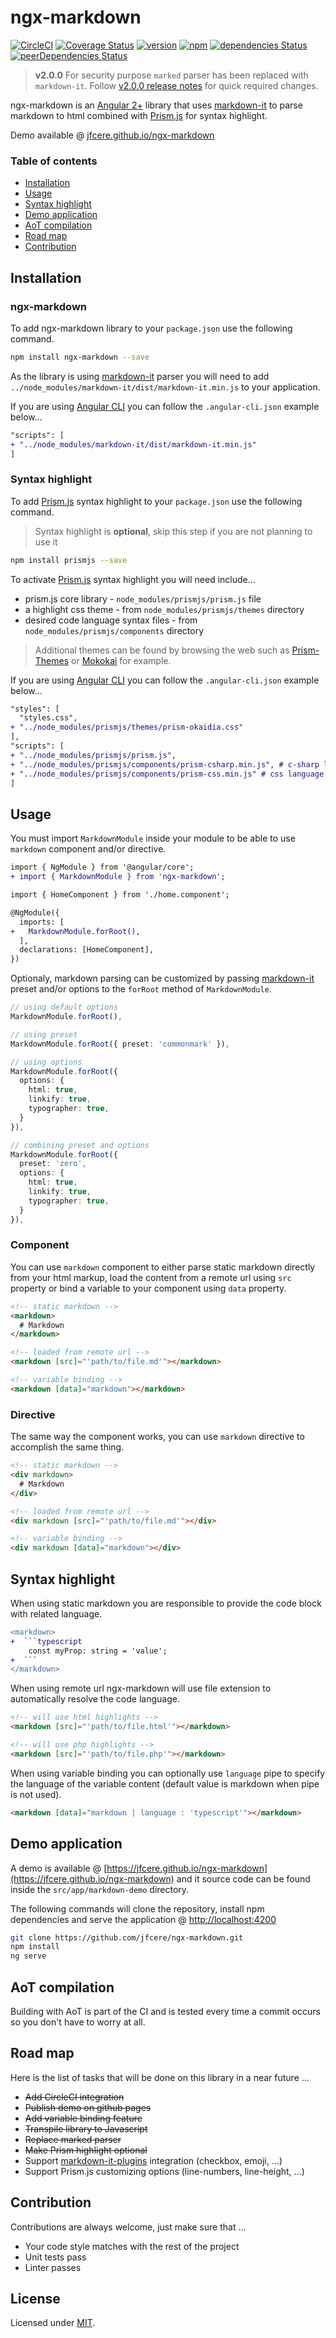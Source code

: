 # ngx-markdown
[![CircleCI](https://circleci.com/gh/jfcere/ngx-markdown/tree/master.svg?style=shield&)](https://circleci.com/gh/jfcere/ngx-markdown/tree/master) [![Coverage Status](https://coveralls.io/repos/github/jfcere/ngx-markdown/badge.svg?branch=master)](https://coveralls.io/github/jfcere/ngx-markdown?branch=master) [![version](https://img.shields.io/npm/v/ngx-markdown.svg?style=flat)](https://www.npmjs.com/package/ngx-markdown) [![npm](https://img.shields.io/npm/l/ngx-markdown.svg)](https://opensource.org/licenses/MIT) [![dependencies Status](https://david-dm.org/jfcere/ngx-markdown/status.svg)](https://david-dm.org/jfcere/ngx-markdown) [![peerDependencies Status](https://david-dm.org/jfcere/ngx-markdown/peer-status.svg)](https://david-dm.org/jfcere/ngx-markdown?type=peer)

> **v2.0.0** For security purpose `marked` parser has been replaced with `markdown-it`. Follow [v2.0.0 release notes](https://github.com/jfcere/ngx-markdown/releases/tag/v2.0.0) for quick required changes.

ngx-markdown is an [Angular 2+](https://angular.io/) library that uses [markdown-it](https://github.com/markdown-it/markdown-it) to parse markdown to html combined with [Prism.js](http://prismjs.com/) for syntax highlight.

Demo available @ [jfcere.github.io/ngx-markdown](https://jfcere.github.io/ngx-markdown)

### Table of contents

- [Installation](#installation)
- [Usage](#usage)
- [Syntax highlight](#syntax-highlight)
- [Demo application](#demo-application)
- [AoT compilation](#aot-compilation)
- [Road map](#road-map)
- [Contribution](#contribution)

## Installation

### ngx-markdown

To add ngx-markdown library to your `package.json` use the following command.

```bash
npm install ngx-markdown --save
```

As the library is using [markdown-it]() parser you will need to add `../node_modules/markdown-it/dist/markdown-it.min.js` to your application.

If you are using [Angular CLI](https://cli.angular.io/) you can follow the `.angular-cli.json` example below...

```diff
"scripts": [
+ "../node_modules/markdown-it/dist/markdown-it.min.js"
]
```

### Syntax highlight

To add [Prism.js](http://prismjs.com/) syntax highlight to your `package.json` use the following command.

> Syntax highlight is **optional**, skip this step if you are not planning to use it

```bash
npm install prismjs --save
```

To activate [Prism.js](http://prismjs.com/) syntax highlight you will need include...
- prism.js core library - `node_modules/prismjs/prism.js` file
- a highlight css theme - from `node_modules/prismjs/themes` directory
- desired code language syntax files - from `node_modules/prismjs/components` directory

> Additional themes can be found by browsing the web such as [Prism-Themes](https://github.com/PrismJS/prism-themes) or [Mokokai](https://github.com/Ahrengot/Monokai-theme-for-Prism.js) for example.

If you are using [Angular CLI](https://cli.angular.io/) you can follow the `.angular-cli.json` example below...

```diff
"styles": [
  "styles.css",
+ "../node_modules/prismjs/themes/prism-okaidia.css"
],
"scripts": [
+ "../node_modules/prismjs/prism.js",
+ "../node_modules/prismjs/components/prism-csharp.min.js", # c-sharp language syntax
+ "../node_modules/prismjs/components/prism-css.min.js" # css language syntax
]
```

## Usage

You must import `MarkdownModule` inside your module to be able to use `markdown` component and/or directive.

```diff
import { NgModule } from '@angular/core';
+ import { MarkdownModule } from 'ngx-markdown';

import { HomeComponent } from './home.component';

@NgModule({
  imports: [
+   MarkdownModule.forRoot(),
  ],
  declarations: [HomeComponent],
})
```

Optionaly, markdown parsing can be customized by passing [markdown-it](https://markdown-it.github.io/markdown-it/#MarkdownIt.new) preset and/or options to the `forRoot` method of `MarkdownModule`.

```typescript
// using default options
MarkdownModule.forRoot(),

// using preset
MarkdownModule.forRoot({ preset: 'commonmark' }),

// using options
MarkdownModule.forRoot({
  options: {
    html: true,
    linkify: true,
    typographer: true,
  }
}),

// combining preset and options
MarkdownModule.forRoot({
  preset: 'zero',
  options: {
    html: true,
    linkify: true,
    typographer: true,
  }
}),
```

### Component

You can use `markdown` component to either parse static markdown directly from your html markup, load the content from a remote url using `src` property or bind a variable to your component using `data` property.

```html
<!-- static markdown -->
<markdown>
  # Markdown
</markdown>

<!-- loaded from remote url -->
<markdown [src]="'path/to/file.md'"></markdown>

<!-- variable binding -->
<markdown [data]="markdown"></markdown>
```

### Directive

The same way the component works, you can use `markdown` directive to accomplish the same thing.

```html
<!-- static markdown -->
<div markdown>
  # Markdown
</div>

<!-- loaded from remote url -->
<div markdown [src]="'path/to/file.md'"></div>

<!-- variable binding -->
<div markdown [data]="markdown"></div>
```

## Syntax highlight

When using static markdown you are responsible to provide the code block with related language.

```diff
<markdown>
+  ```typescript
    const myProp: string = 'value';
+  ```
</markdown>
```

When using remote url ngx-markdown will use file extension to automatically resolve the code language.

```html
<!-- will use html highlights -->
<markdown [src]="'path/to/file.html'"></markdown>

<!-- will use php highlights -->
<markdown [src]="'path/to/file.php'"></markdown>
```

When using variable binding you can optionally use `language` pipe to specify the language of the variable content (default value is markdown when pipe is not used).

```html
<markdown [data]="markdown | language : 'typescript'"></markdown>
```

## Demo application

A demo is available @ [https://jfcere.github.io/ngx-markdown](https://jfcere.github.io/ngx-markdown) and it source code can be found inside the `src/app/markdown-demo` directory.

The following commands will clone the repository, install npm dependencies and serve the application @ [http://localhost:4200](http://localhost:4200)

```bash
git clone https://github.com/jfcere/ngx-markdown.git
npm install
ng serve
```

## AoT compilation

Building with AoT is part of the CI and is tested every time a commit occurs so you don't have to worry at all.

## Road map

Here is the list of tasks that will be done on this library in a near future ...

- ~~Add CircleCI integration~~
- ~~Publish demo on github pages~~
- ~~Add variable binding feature~~
- ~~Transpile library to Javascript~~
- ~~Replace marked parser~~
- ~~Make Prism highlight optional~~
- Support [markdown-it-plugins](https://www.npmjs.com/browse/keyword/markdown-it-plugin) integration (checkbox, emoji, ...)
- Support Prism.js customizing options (line-numbers, line-height, ...)

## Contribution

Contributions are always welcome, just make sure that ...

- Your code style matches with the rest of the project
- Unit tests pass
- Linter passes

## License

Licensed under [MIT](https://opensource.org/licenses/MIT).
